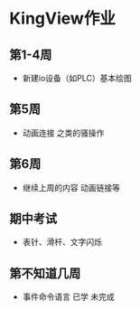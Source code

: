 # KingView作业

## 第1-4周
   * 新建io设备（如PLC）基本绘图

## 第5周
   * 动画连接 之类的骚操作

## 第6周
   * 继续上周的内容 动画链接等

## 期中考试
   * 表针、滑杆、文字闪烁
   
## 第不知道几周
   * 事件命令语言 已学 未完成













